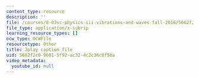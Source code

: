 ```yaml
---
content_type: resource
description: ''
file: /courses/8-03sc-physics-iii-vibrations-and-waves-fall-2016/5662f2c096015f92ac324c2c36c8f5ba_mqhO9GT8hD4.vtt
file_type: application/x-subrip
learning_resource_types: []
ocw_type: OCWFile
resourcetype: Other
title: 3play caption file
uid: 5662f2c0-9601-5f92-ac32-4c2c36c8f5ba
video_metadata:
  youtube_id: null
---
```

